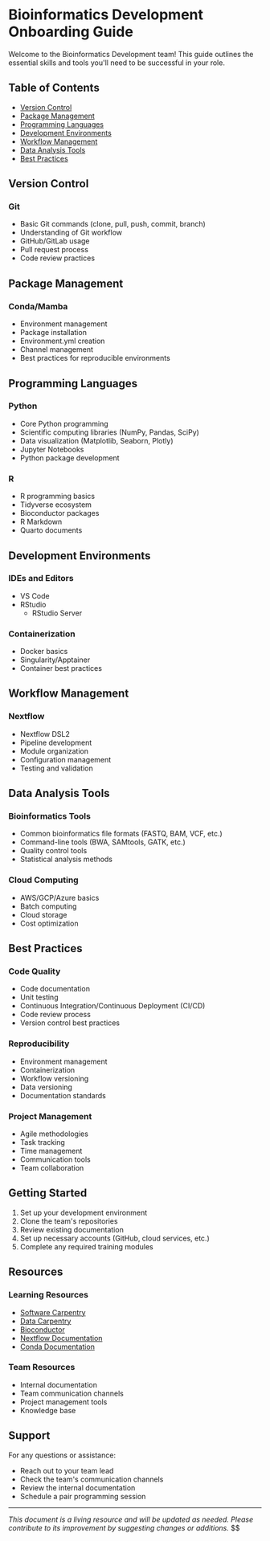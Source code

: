 # Bioinformatics Development Onboarding Guide

Welcome to the Bioinformatics Development team! This guide outlines the essential skills and tools you'll need to be successful in your role.

## Table of Contents

- [Version Control](#version-control)
- [Package Management](#package-management)
- [Programming Languages](#programming-languages)
- [Development Environments](#development-environments)
- [Workflow Management](#workflow-management)
- [Data Analysis Tools](#data-analysis-tools)
- [Best Practices](#best-practices)

## Version Control

### Git

- Basic Git commands (clone, pull, push, commit, branch)
- Understanding of Git workflow
- GitHub/GitLab usage
- Pull request process
- Code review practices

## Package Management

### Conda/Mamba

- Environment management
- Package installation
- Environment.yml creation
- Channel management
- Best practices for reproducible environments

## Programming Languages

### Python

- Core Python programming
- Scientific computing libraries (NumPy, Pandas, SciPy)
- Data visualization (Matplotlib, Seaborn, Plotly)
- Jupyter Notebooks
- Python package development

### R

- R programming basics
- Tidyverse ecosystem
- Bioconductor packages
- R Markdown
- Quarto documents

## Development Environments

### IDEs and Editors

- VS Code
- RStudio
  - RStudio Server

### Containerization

- Docker basics
- Singularity/Apptainer
- Container best practices

## Workflow Management

### Nextflow

- Nextflow DSL2
- Pipeline development
- Module organization
- Configuration management
- Testing and validation

## Data Analysis Tools

### Bioinformatics Tools

- Common bioinformatics file formats (FASTQ, BAM, VCF, etc.)
- Command-line tools (BWA, SAMtools, GATK, etc.)
- Quality control tools
- Statistical analysis methods

### Cloud Computing

- AWS/GCP/Azure basics
- Batch computing
- Cloud storage
- Cost optimization

## Best Practices

### Code Quality

- Code documentation
- Unit testing
- Continuous Integration/Continuous Deployment (CI/CD)
- Code review process
- Version control best practices

### Reproducibility

- Environment management
- Containerization
- Workflow versioning
- Data versioning
- Documentation standards

### Project Management

- Agile methodologies
- Task tracking
- Time management
- Communication tools
- Team collaboration

## Getting Started

1. Set up your development environment
2. Clone the team's repositories
3. Review existing documentation
4. Set up necessary accounts (GitHub, cloud services, etc.)
5. Complete any required training modules

## Resources

### Learning Resources

- [Software Carpentry](https://software-carpentry.org/)
- [Data Carpentry](https://datacarpentry.org/)
- [Bioconductor](https://www.bioconductor.org/)
- [Nextflow Documentation](https://www.nextflow.io/docs/latest/index.html)
- [Conda Documentation](https://docs.conda.io/)

### Team Resources

- Internal documentation
- Team communication channels
- Project management tools
- Knowledge base

## Support

For any questions or assistance:

- Reach out to your team lead
- Check the team's communication channels
- Review the internal documentation
- Schedule a pair programming session

---

_This document is a living resource and will be updated as needed. Please contribute to its improvement by suggesting changes or additions._
$$